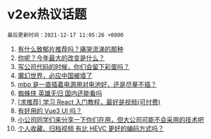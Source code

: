 # v2ex热议话题

`最后更新时间：2021-12-17 11:05:26 +0800`

1. [有什么致郁片推荐吗？痛哭流涕的那种](https://www.v2ex.com/t/822587)
1. [你呢？今年最大的改变是什么？](https://www.v2ex.com/t/822553)
1. [写公司代码的时候，你们会留下彩蛋吗？](https://www.v2ex.com/t/822562)
1. [魔幻世界，必应中国被墙了](https://www.v2ex.com/t/822724)
1. [mbp 是一直插着电源用对电池好，还是尽量不插？](https://www.v2ex.com/t/822593)
1. [蜘蛛侠 英雄无归 国内还能看吗](https://www.v2ex.com/t/822715)
1. [[求推荐] 学习 React 入门教程，最好是视频(可付费)](https://www.v2ex.com/t/822569)
1. [有好用的 Vue3 UI 吗？](https://www.v2ex.com/t/822559)
1. [小公司同学们来分享一下你们在用，但大公司可能不会采用的技术吧](https://www.v2ex.com/t/822738)
1. [个人收藏、归档视频 有比 HEVC 更好的编码方式吗？](https://www.v2ex.com/t/822616)

